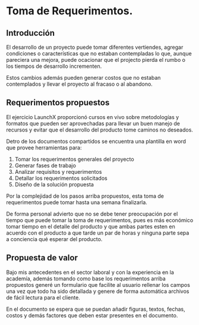 # Toma de Requerimentos.

## Introducción
El desarrollo de un proyecto puede tomar diferentes vertiendes, agregar condiciones o características que no estaban contempladas lo que, aunque pareciera una mejora, puede ocacionar que el projecto pierda el rumbo o los tiempos de desarrollo incrementen.

Estos cambios además pueden generar costos que no estaban contemplados y llevar el proyecto al fracaso o al  abandono.

## Requerimentos propuestos
El ejercicio LaunchX proporcionó cursos en vivo sobre metodologías y formatos que pueden ser aprovechadas para llevar un buen manejo de recursos y evitar que el desarrollo del producto tome caminos no deseados.

Detro de los documentos compartidos se encuentra una plantilla en word que provee herramientas para:
1. Tomar los requerimentos generales del proyecto
2. Generar fases de trabajo
3. Analizar requisitos y requerimentos
4. Detallar los requerimentos solicitados
5. Diseño de la solución propuesta

Por la complejidad de los pasos arriba propuestos, esta toma de requerimentos puede tomar hasta una semana finalizarla.

De forma personal advierto que no se debe tener preocupación por el tiempo que puede tomar la toma de requerimentos, pues es más económico tomar tiempo en el detalle del producto y que ambas partes esten en acuerdo con el producto a que tarde un par de horas y ninguna parte sepa a conciencia qué esperar del producto.

## Propuesta de valor
Bajo mis antecedentes en el sector laboral y con la experiencia en la academía, además tomando como base los requerimentos arriba propuestos generé un formulario que facilite al usuario rellenar los campos una vez que todo ha sido detallada y genere de forma automática archivos de fácil lectura para el cliente. 

En el documento se espera que se puedan añadir figuras, textos, fechas, costos y demás factores que deben estar presentes en el documento.